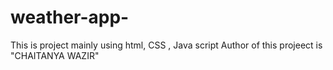 # weather-app-
This is project mainly using html, CSS , Java script
Author of this projeect is "CHAITANYA WAZIR"
